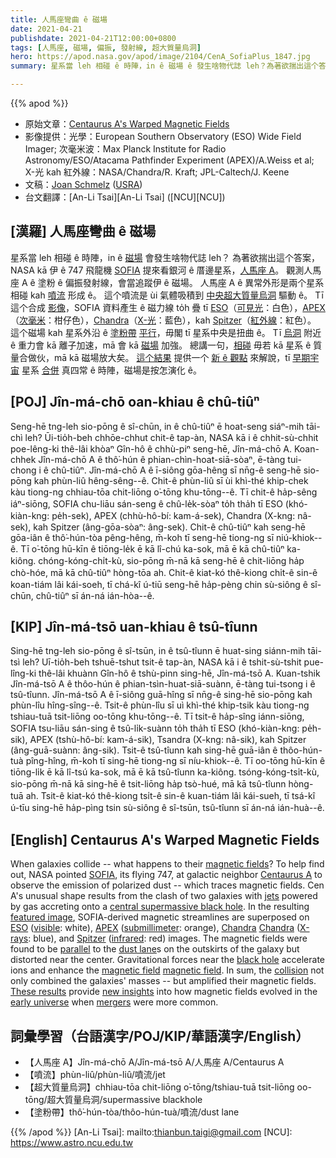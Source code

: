 ```yaml
---
title: 人馬座彎曲 ê 磁場
date: 2021-04-21
publishdate: 2021-04-21T12:00:00+0800
tags: [人馬座, 磁場, 偏振, 發射線, 超大質量烏洞]
hero: https://apod.nasa.gov/apod/image/2104/CenA_SofiaPlus_1847.jpg
summary: 星系當 leh 相碰 ê 時陣，in ê 磁場 ê 發生啥物代誌 leh？為著欲揣出這个答案，NASA kā 伊 ê 747 飛龍機 SOFIA 提來看銀河 ê 厝邊星系，人馬座 A。

---
```


{{% apod %}}

- 原始文章：[Centaurus A's Warped Magnetic Fields](https://apod.nasa.gov/apod/ap210421.html)
- 影像提供：光學：European Southern Observatory (ESO) Wide Field Imager; 次毫米波：Max Planck Institute for Radio Astronomy/ESO/Atacama Pathfinder Experiment (APEX)/A.Weiss et al; X-光 kah 紅外線：NASA/Chandra/R. Kraft; JPL-Caltech/J. Keene
- 文稿：[Joan Schmelz](https://www.sofia.usra.edu/science/science-team/joan-schmelz) ([USRA](https://www.usra.edu/))
- 台文翻譯：[An-Li Tsai][An-Li Tsai] ([NCU][NCU])

## [漢羅] 人馬座彎曲 ê 磁場
星系當 leh 相碰 ê 時陣，in ê [磁場][magnetic fields] 會發生啥物代誌 leh？
為著欲揣出這个答案，NASA kā 伊 ê 747 飛龍機 [SOFIA][SOFIA] 提來看銀河 ê 厝邊星系，[人馬座 A][Centaurus A]。
觀測人馬座 A ê 塗粉 ê 偏振發射線，會當追蹤伊 ê 磁場。
人馬座 A ê 異常外形是兩个星系相碰 kah [噴流][jets] 形成 ê。
這个噴流是 ùi 氣體吸積到 [中央超大質量烏洞][central supermassive black hole] 驅動 ê。
Tī 這个合成 [影像][featured image]，SOFIA 資料產生 ê 磁力線 to̍h 疊 tī [ESO][ESO]（[可見光][visible]：白色），[APEX][APEX]（[次毫米][submillimeter]：柑仔色），[Chandra][Chandra]（[X-光][X-rays]：藍色），kah [Spitzer][Spitzer]（[紅外線][infrared]：紅色）。
這个磁場 kah 星系外沿 ê [塗粉帶][dust lane] [平行][parallel]，毋閣 tī 星系中央是扭曲 ê。
Tī [烏洞][black hole] 附近 ê 重力會 kā 離子加速，mā 會 kā [磁場][magnetic field] 加強。
總講一句，[相碰][collision] 毋若 kā 星系 ê 質量合做伙，mā kā 磁場放大矣。
[這个結果][These results] 提供一个 [新 ê 觀點][new insights] 來解說，tī [早期宇宙][early universe] 星系 [合併][mergers] 真四常 ê 時陣，磁場是按怎演化 ê。


## [POJ] Jîn-má-chō oan-khiau ê chû-tiûⁿ
Seng-hē tng-leh sio-pōng ê sî-chūn, in ê chû-tiûⁿ ē hoat-seng siáⁿ-mih tāi-chì leh?
Ūi-tio̍h-beh chhōe-chhut chit-ê tap-àn, NASA kā i ê chhit-sù-chhit poe-lêng-ki thê-lâi khòaⁿ Gîn-hô ê chhù-piⁿ seng-hē, Jîn-má-chō A.
Koan-chhek Jîn-má-chō A ê thô͘-hún ê phian-chìn-hoat-siā-sòaⁿ, ē-tàng tui-chong i ê chû-tiûⁿ.
Jîn-má-chō A ê ī-siông gōa-hêng sī nn̄g-ê seng-hē sio-pōng kah phùn-liû hêng-sêng--ê.
Chit-ê phùn-liû sī ùi khì-thé khip-chek kàu tiong-ng chhiau-tōa chit-liōng o͘-tōng khu-tōng--ê.
Tī chit-ê ha̍p-sêng iáⁿ-siōng, SOFIA chu-liāu sán-seng ê chû-le̍k-sòaⁿ to̍h tha̍h tī ESO (khó-kiàn-kng: pe̍h-sek), APEX (chhù-hô-bí: kam-á-sek), Chandra (X-kng: nâ-sek), kah Spitzer (âng-gōa-sòaⁿ: âng-sek).
Chit-ê chû-tiûⁿ kah seng-hē gōa-iân ê thô͘-hún-tòa pêng-hêng, m̄-koh tī seng-hē tiong-ng sī niú-khiok--ê.
Tī o͘-tōng hū-kīn ê tiōng-le̍k ē kā lî-chú ka-sok, mā ē kā chû-tiûⁿ ka-kiông.
chóng-kóng-chi̍t-kù, sio-pōng m̄-nā kā seng-hē ê chit-liōng ha̍p chò-hóe, mā kā chû-tiûⁿ hòng-tōa ah.
Chit-ê kiat-kó thê-kiong chi̍t-ê sin-ê koan-tiám lâi kái-soeh, tī chá-kî ú-tiū seng-hē ha̍p-pèng chin sù-siông ê sî-chūn, chû-tiûⁿ sī án-ná ián-hòa--ê.


## [KIP] Jîn-má-tsō uan-khiau ê tsû-tîunn
Sing-hē tng-leh sio-pōng ê sî-tsūn, in ê tsû-tîunn ē huat-sing siánn-mih tāi-tsì leh?
Uī-tio̍h-beh tshuē-tshut tsit-ê tap-àn, NASA kā i ê tshit-sù-tshit pue-lîng-ki thê-lâi khuànn Gîn-hô ê tshù-pinn sing-hē, Jîn-má-tsō A.
Kuan-tshik Jîn-má-tsō A ê thôo-hún ê phian-tsìn-huat-siā-suànn, ē-tàng tui-tsong i ê tsû-tîunn.
Jîn-má-tsō A ê ī-siông guā-hîng sī nn̄g-ê sing-hē sio-pōng kah phùn-lîu hîng-sîng--ê.
Tsit-ê phùn-lîu sī uì khì-thé khip-tsik kàu tiong-ng tshiau-tuā tsit-liōng oo-tōng khu-tōng--ê.
Tī tsit-ê ha̍p-sîng iánn-siōng, SOFIA tsu-liāu sán-sing ê tsû-li̍k-suànn to̍h tha̍h tī ESO (khó-kiàn-kng: pe̍h-sik), APEX (tshù-hô-bí: kam-á-sik), Tsandra (X-kng: nâ-sik), kah Spitzer (âng-guā-suànn: âng-sik).
Tsit-ê tsû-tîunn kah sing-hē guā-iân ê thôo-hún-tuà pîng-hîng, m̄-koh tī sing-hē tiong-ng sī níu-khiok--ê.
Tī oo-tōng hū-kīn ê tiōng-li̍k ē kā lî-tsú ka-sok, mā ē kā tsû-tîunn ka-kiông.
tsóng-kóng-tsi̍t-kù, sio-pōng m̄-nā kā sing-hē ê tsit-liōng ha̍p tsò-hué, mā kā tsû-tîunn hòng-tuā ah.
Tsit-ê kiat-kó thê-kiong tsi̍t-ê sin-ê kuan-tiám lâi kái-sueh, tī tsá-kî ú-tīu sing-hē ha̍p-pìng tsin sù-siông ê sî-tsūn, tsû-tîunn sī án-ná ián-huà--ê.

## [English] Centaurus A's Warped Magnetic Fields

When galaxies collide -- what happens to their [magnetic fields][magnetic fields]? To help find out, NASA pointed [SOFIA][SOFIA], its flying 747, at galactic neighbor [Centaurus A][Centaurus A] to observe the emission of polarized dust -- which traces magnetic fields. Cen A's unusual shape results from the clash of two galaxies with [jets][jets] powered by gas accreting onto a [central supermassive black hole][central supermassive black hole]. In the resulting [featured image][featured image], SOFIA-derived magnetic streamlines are superposed on [ESO][ESO] ([visible][visible]: white), [APEX][APEX] ([submillimeter][submillimeter]: orange), [Chandra] [Chandra] ([X-rays][X-rays]: blue), and [Spitzer][Spitzer] ([infrared][infrared]: red) images. The magnetic fields were found to be [parallel][parallel] to the [dust lane][dust lane]s on the outskirts of the galaxy but distorted near the center. Gravitational forces near the [black hole][black hole] accelerate ions and enhance the [magnetic field] [magnetic field]. In sum, the [collision][collision] not only combined the galaxies' masses -- but amplified their magnetic fields. [These results][These results] provide [new insights][new insights] into how magnetic fields evolved in the [early universe][early universe] when [mergers][mergers] were more common.



## 詞彙學習（台語漢字/POJ/KIP/華語漢字/English）

- 【人馬座 A】Jîn-má-chō A/Jîn-má-tsō A/人馬座 A/Centaurus A
- 【噴流】phùn-liû/phùn-liû/噴流/jet
- 【超大質量烏洞】chhiau-tōa chit-liōng o͘-tōng/tshiau-tuā tsit-liōng oo-tōng/超大質量烏洞/supermassive blackhole
- 【塗粉帶】thô͘-hún-tòa/thôo-hún-tuà/噴流/dust lane


{{% /apod %}}
[An-Li Tsai]: mailto:thianbun.taigi@gmail.com
[NCU]: https://www.astro.ncu.edu.tw

[magnetic fields]:https://pwg.gsfc.nasa.gov/Education/Imagnet.html
[SOFIA]:https://www.nasa.gov/mission_pages/SOFIA/index.html
[Centaurus A]:https://en.wikipedia.org/wiki/Centaurus_A
[jets]:https://apod.nasa.gov/apod/ap210117.html
[central supermassive black hole]:https://apod.nasa.gov/apod/ap210331.html
[featured image]:https://www.nasa.gov/feature/galactic-merger-warps-magnetic-fields
[ESO]:https://www.eso.org/public/
[visible]:https://science.nasa.gov/ems/09_visiblelight
[APEX]:http://www.apex-telescope.org/ns/
[submillimeter]:https://en.wikipedia.org/wiki/Far-infrared_astronomy
[Chandra]:https://www.nasa.gov/mission_pages/chandra/main/index.html
[X-rays]:https://science.nasa.gov/ems/11_xrays
[Spitzer]:https://www.nasa.gov/mission_pages/spitzer/main/index.html
[infrared]:https://science.nasa.gov/ems/07_infraredwaves
[parallel]:https://www.mathsisfun.com/geometry/parallel-lines.html
[dust lane]:https://apod.nasa.gov/apod/ap151119.html
[black hole]:https://apod.nasa.gov/apod/ap210416.html
[magnetic field]:https://phet.colorado.edu/sims/cheerpj/faraday/latest/faraday.html
[collision]:https://en.wikipedia.org/wiki/Galaxy_merger
[These results]:https://www.nature.com/articles/s41550-021-01329-9.epdf
[new insights]:https://i.pinimg.com/originals/d6/dc/8b/d6dc8b1771b697ff2992982482911274.jpg
[early universe]:https://apod.nasa.gov/apod/ap121014.html
[mergers]:https://apod.nasa.gov/apod/ap130514.html
